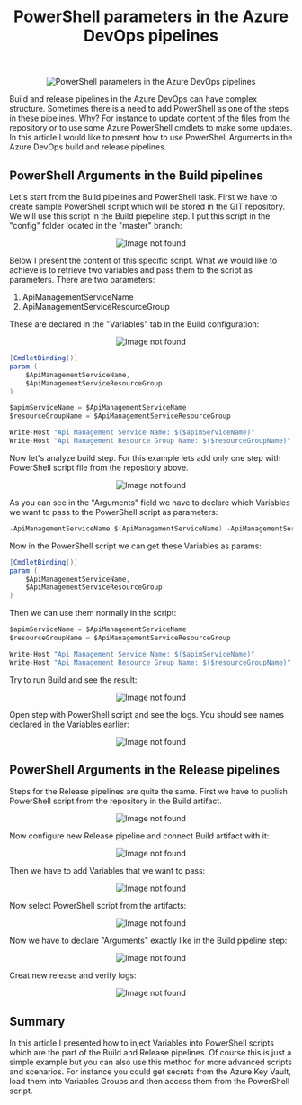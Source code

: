 ﻿---
title: "PowerShell parameters in the Azure DevOps pipelines"
header.teaser: "/images/devisland/article17/assets/PowerShellParametersAzureDevOps1.PNG?raw=true"
---

<p align="center">
<img src="/images/devisland/article17/assets/PowerShellParametersAzureDevOps1.PNG?raw=true" alt="PowerShell parameters in the Azure DevOps pipelines"/>
</p>

Build and release pipelines in the Azure DevOps can have complex structure. Sometimes there is a need to add PowerShell as one of the steps in these pipelines. Why? For instance to update content of the files from the repository or to use some Azure PowerShell cmdlets to make some updates. In this article I would like to present how to use PowerShell Arguments in the Azure DevOps build and release pipelines.

## PowerShell Arguments in the Build pipelines

Let's start from the Build pipelines and PowerShell task. First we have to create sample PowerShell script which will be stored in the GIT repository. We will use this script in the Build piepeline step.
I put this script in the "config" folder located in the "master" branch:

<p align="center">
<img src="/images/devisland/article17/assets/PowerShellParametersAzureDevOps3.PNG?raw=true" alt="Image not found"/>
</p>


Below I present the content of this specific script. What we would like to achieve is to retrieve two variables and pass them to the script as parameters.
There are two parameters:

1. ApiManagementServiceName
2. ApiManagementServiceResourceGroup

These are declared in the "Variables" tab in the Build configuration:

<p align="center">
<img src="/images/devisland/article17/assets/PowerShellParametersAzureDevOps2.PNG?raw=true" alt="Image not found"/>
</p>


```csharp
[CmdletBinding()]
param (
    $ApiManagementServiceName,
    $ApiManagementServiceResourceGroup
)

$apimServiceName = $ApiManagementServiceName
$resourceGroupName = $ApiManagementServiceResourceGroup

Write-Host "Api Management Service Name: $($apimServiceName)"
Write-Host "Api Management Resource Group Name: $($resourceGroupName)"
```

Now let's analyze build step. For this example lets add only one step with PowerShell script file from the repository above.

<p align="center">
<img src="/images/devisland/article17/assets/PowerShellParametersAzureDevOps4.PNG?raw=true" alt="Image not found"/>
</p>

As you can see in the "Arguments" field we have to declare which Variables we want to pass to the PowerShell script as parameters:

```csharp
-ApiManagementServiceName $(ApiManagementServiceName) -ApiManagementServiceResourceGroup $(ApiManagementServiceResourceGroup)
```
Now in the PowerShell script we can get these Variables as params:

```csharp
[CmdletBinding()]
param (
    $ApiManagementServiceName,
    $ApiManagementServiceResourceGroup
)
```

Then we can use them normally in the script:

```csharp
$apimServiceName = $ApiManagementServiceName
$resourceGroupName = $ApiManagementServiceResourceGroup

Write-Host "Api Management Service Name: $($apimServiceName)"
Write-Host "Api Management Resource Group Name: $($resourceGroupName)"
```

Try to run Build and see the result:

<p align="center">
<img src="/images/devisland/article17/assets/PowerShellParametersAzureDevOps5.PNG?raw=true" alt="Image not found"/>
</p>

Open step with PowerShell script and see the logs. You should see names declared in the Variables earlier:

<p align="center">
<img src="/images/devisland/article17/assets/PowerShellParametersAzureDevOps6.PNG?raw=true" alt="Image not found"/>
</p>

## PowerShell Arguments in the Release pipelines

Steps for the Release pipelines are quite the same. First we have to publish PowerShell script from the repository in the Build artifact.

<p align="center">
<img src="/images/devisland/article17/assets/PowerShellParametersAzureDevOps7.PNG?raw=true" alt="Image not found"/>
</p>

Now configure new Release pipeline and connect Build artifact with it:

<p align="center">
<img src="/images/devisland/article17/assets/PowerShellParametersAzureDevOps8.PNG?raw=true" alt="Image not found"/>
</p>

Then we have to add Variables that we want to pass:

<p align="center">
<img src="/images/devisland/article17/assets/PowerShellParametersAzureDevOps10.PNG?raw=true" alt="Image not found"/>
</p>

Now select PowerShell script from the artifacts:

<p align="center">
<img src="/images/devisland/article17/assets/PowerShellParametersAzureDevOps9.PNG?raw=true" alt="Image not found"/>
</p>

Now we have to declare "Arguments" exactly like in the Build pipeline step:

<p align="center">
<img src="/images/devisland/article17/assets/PowerShellParametersAzureDevOps11.PNG?raw=true" alt="Image not found"/>
</p>

Creat new release and verify logs:

<p align="center">
<img src="/images/devisland/article17/assets/PowerShellParametersAzureDevOps12.PNG?raw=true" alt="Image not found"/>
</p>


## Summary

In this article I presented how to inject Variables into PowerShell scripts which are the part of the Build and Release pipelines. Of course this is just a simple example but you can also use this method for more advanced scripts and scenarios. For instance you could get secrets from the Azure Key Vault, load them into Variables Groups and then access them from the PowerShell script.